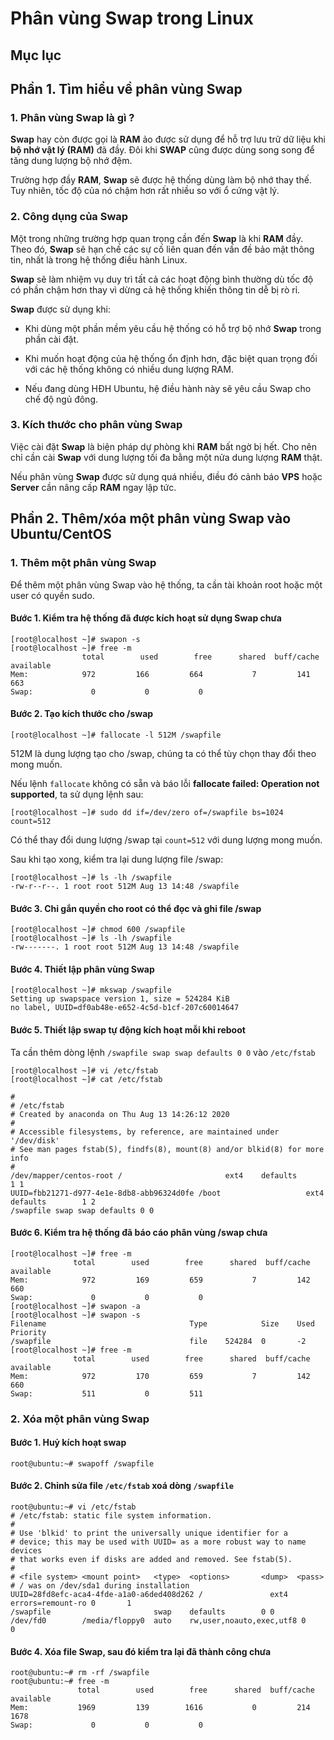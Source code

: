 # Phân vùng Swap trong Linux

## Mục lục

## Phần 1. Tìm hiểu về phân vùng Swap

### 1. Phân vùng Swap là gì ?

**Swap** hay còn được gọi là **RAM** ảo được sử dụng để hỗ trợ lưu trữ dữ liệu khi **bộ nhớ vật lý (RAM)** đã đầy. Đôi khi **SWAP** cũng được dùng song song để tăng dung lượng bộ nhớ đệm.

Trường hợp đầy **RAM**, **Swap** sẽ được hệ thống dùng làm bộ nhớ thay thế. Tuy nhiên, tốc độ của nó chậm hơn rất nhiều so với ổ cứng vật lý.

### 2. Công dụng của Swap

Một trong những trường hợp quan trọng cần đến **Swap** là khi **RAM** đầy. Theo đó, **Swap** sẽ hạn chế các sự cố liên quan đến vấn đề bảo mật thông tin, nhất là trong hệ thống điều hành Linux.

**Swap** sẽ làm nhiệm vụ duy trì tất cả các hoạt động bình thường dù tốc độ có phần chậm hơn thay vì dừng cả hệ thống khiến thông tin dễ bị rò rỉ.

**Swap** được sử dụng khi:

- Khi dùng một phần mềm yêu cầu hệ thống có hỗ trợ bộ nhớ **Swap** trong phần cài đặt.

- Khi muốn hoạt động của hệ thống ổn định hơn, đặc biệt quan trọng đối với các hệ thống không có nhiều dung lượng RAM.

- Nếu đang dùng HĐH Ubuntu, hệ điều hành này sẽ yêu cầu Swap cho chế độ ngủ đông.

### 3. Kích thước cho phân vùng Swap

Việc cài đặt **Swap** là biện pháp dự phòng khi **RAM** bất ngờ bị hết. Cho nên chỉ cần cài **Swap** với dung lượng tối đa bằng một nửa dung lượng **RAM** thật.

Nếu phân vùng **Swap** được sử dụng quá nhiều, điều đó cảnh báo **VPS** hoặc **Server** cần nâng cấp **RAM** ngay lập tức.

## Phần 2. Thêm/xóa một phân vùng Swap vào Ubuntu/CentOS

### 1. Thêm một phân vùng Swap

Để thêm một phân vùng Swap vào hệ thống, ta cần tài khoản root hoặc một user có quyền sudo.

#### Bước 1. Kiểm tra hệ thống đã được kích hoạt sử dụng Swap chưa

```
[root@localhost ~]# swapon -s
[root@localhost ~]# free -m
                total        used        free      shared  buff/cache   available
Mem:            972         166         664           7         141         663
Swap:             0           0           0
```

#### Bước 2. Tạo kích thước cho /swap

```
[root@localhost ~]# fallocate -l 512M /swapfile
```

512M là dung lượng tạo cho /swap, chúng ta có thể tùy chọn thay đổi theo mong muốn.

Nếu lệnh ``fallocate`` không có sẵn và báo lỗi **fallocate failed: Operation not supported**, ta sử dụng lệnh sau:

```
[root@localhost ~]# sudo dd if=/dev/zero of=/swapfile bs=1024 count=512
```
Có thể thay đổi dung lượng /swap tại `count=512` với dung lượng mong muốn.

Sau khi tạo xong, kiểm tra lại dung lượng file /swap:

```
[root@localhost ~]# ls -lh /swapfile
-rw-r--r--. 1 root root 512M Aug 13 14:48 /swapfile
```

#### Bước 3. Chỉ gắn quyền cho root có thể đọc và ghi file /swap

```
[root@localhost ~]# chmod 600 /swapfile
[root@localhost ~]# ls -lh /swapfile
-rw-------. 1 root root 512M Aug 13 14:48 /swapfile
```

#### Bước 4. Thiết lập phân vùng Swap

```
[root@localhost ~]# mkswap /swapfile
Setting up swapspace version 1, size = 524284 KiB
no label, UUID=df0ab48e-e652-4c5d-b1cf-207c60014647
```

#### Bước 5. Thiết lập swap tự động kích hoạt mỗi khi reboot

Ta cần thêm dòng lệnh `/swapfile swap swap defaults 0 0` vào `/etc/fstab`

```
[root@localhost ~]# vi /etc/fstab
[root@localhost ~]# cat /etc/fstab

#
# /etc/fstab
# Created by anaconda on Thu Aug 13 14:26:12 2020
#
# Accessible filesystems, by reference, are maintained under '/dev/disk'
# See man pages fstab(5), findfs(8), mount(8) and/or blkid(8) for more info
#
/dev/mapper/centos-root /                       ext4    defaults        1 1
UUID=fbb21271-d977-4e1e-8db8-abb96324d0fe /boot                   ext4    defaults        1 2
/swapfile swap swap defaults 0 0
```

#### Bước 6. Kiểm tra hệ thống đã báo cáo phân vùng /swap chưa

```
[root@localhost ~]# free -m
              total        used        free      shared  buff/cache   available
Mem:            972         169         659           7         142         660
Swap:             0           0           0
[root@localhost ~]# swapon -a
[root@localhost ~]# swapon -s
Filename                                Type            Size    Used    Priority
/swapfile                               file    524284  0       -2
[root@localhost ~]# free -m
              total        used        free      shared  buff/cache   available
Mem:            972         170         659           7         142         660
Swap:           511           0         511
```

### 2. Xóa một phân vùng Swap

#### Bước 1. Huỷ kích hoạt swap

```
root@ubuntu:~# swapoff /swapfile
```

#### Bước 2. Chỉnh sửa file `/etc/fstab` xoá dòng `/swapfile`

```
root@ubuntu:~# vi /etc/fstab
# /etc/fstab: static file system information.
#
# Use 'blkid' to print the universally unique identifier for a
# device; this may be used with UUID= as a more robust way to name devices
# that works even if disks are added and removed. See fstab(5).
#
# <file system> <mount point>   <type>  <options>       <dump>  <pass>
# / was on /dev/sda1 during installation
UUID=28fd8efc-aca4-4fde-a1a0-a6ded408d262 /               ext4    errors=remount-ro 0       1
/swapfile                       swap    defaults        0 0
/dev/fd0        /media/floppy0  auto    rw,user,noauto,exec,utf8 0       0
```

#### Bước 4. Xóa file **Swap**, sau đó kiểm tra lại đã thành công chưa

```
root@ubuntu:~# rm -rf /swapfile
root@ubuntu:~# free -m
               total        used        free      shared  buff/cache   available
Mem:           1969         139        1616           0         214        1678
Swap:             0           0           0
```
